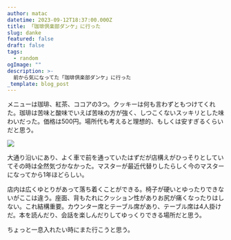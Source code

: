 ```yaml
---
author: matac
datetime: 2023-09-12T18:37:00.000Z
title: 「珈琲倶楽部ダンケ」に行った
slug: danke
featured: false
draft: false
tags:
  - random
ogImage: ""
description: >-
  前から気になってた「珈琲倶楽部ダンケ」に行った
_template: blog_post
---
```


メニューは珈琲、紅茶、ココアの3つ。クッキーは何も言わずともつけてくれた。珈琲は苦味と酸味でいえば苦味の方が強く、しつこくないスッキリとした味わいだった。価格は500円。場所代も考えると理想的、もしくは安すぎるくらいだと思う。

![](/img/danke.jpg)

大通り沿いにあり、よく車で前を通っていたはずだが店構えがひっそりとしていてその時は全然気づかなかった。マスターが最近代替りしたらしく今のマスターになってから1年ほどらしい。

店内は広くゆとりがあって落ち着くことができる。椅子が硬いとゆったりできないがここは違う。座面、背もたれにクッション性がありお尻が痛くなったりはしない。これ結構重要。カウンター席とテーブル席があり、テーブル席は4人掛けだ。本を読んだり、会話を楽しんだりしてゆっくりできる場所だと思う。

ちょっと一息入れたい時にまた行こうと思う。
